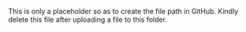 This is only a placeholder so as to create the file path in GitHub. Kindly delete this file after uploading a file to this folder.
